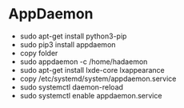 # AppDaemon
 - sudo apt-get install python3-pip
 - sudo pip3 install appdaemon
 - copy folder
 - sudo appdaemon -c /home/hadaemon
 - sudo apt-get install lxde-core lxappearance
 - copy /etc/systemd/system/appdaemon.service
 - sudo systemctl daemon-reload
 - sudo systemctl enable appdaemon.service
